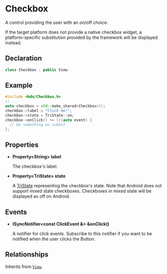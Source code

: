# Checkbox

A control providing the user with an on/off choice.

If the target platform does not provide a native checkbox widget, a platform-specific substitution provided by the framework will be displayed instead.

## Declaration

```C++
class Checkbox : public View
```

## Example

```C++
#include <bdn/Checkbox.h>
// ...
auto checkbox = std::make_shared<Checkbox>();
checkbox->label = "Click me!";
checkbox->state = TriState::on;
checkbox->onClick() += [](auto event) {
  // Do something on submit
};
```

## Properties

* **Property<String\> label**
	
	The checkbox's label.

* **Property<TriState\> state**
	
	A [TriState](tri_state.md) representing the checkbox's state. Note that Android does not support mixed state checkboxes. Checkboxes in mixed state will be displayed as off on Android.

## Events

* **ISyncNotifier<const ClickEvent &\> &onClick()**

	A notifier for click events. Subscribe to this notifier if you want to be notified when the user clicks the Button.

## Relationships

Inherits from [`View`](view.md).

